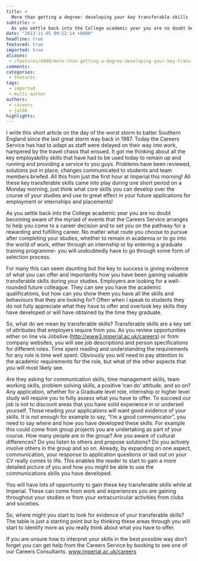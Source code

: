 ```yaml
---
title: >
  More than getting a degree: developing your key transferable skills
subtitle: >
  As you settle back into the College academic year you are no doubt becoming aware of the myriad of events that the Careers Service arranges to help you come to a career decision and to set you on the pathway for a rewarding and fulfilling career.
date: "2013-11-05 09:52:14 +0000"
headline: true
featured: true
imported: true
aliases:
 - /features/4009/more-than-getting-a-degree-developing-your-key-transferable-skills
comments:
categories:
 - features
tags:
 - imported
 - multi-author
authors:
 - careers
 - jal08
highlights:
---
```


I write this short article on the day of the worst storm to batter Southern England since the last great storm way back in 1987. Today the Careers Service has had to adapt as staff were delayed on their way into work, hampered by the travel chaos that ensued. It got me thinking about all the key employability skills that have had to be used today to remain up and running and providing a service to you guys. Problems have been reviewed, solutions put in place, changes communicated to students and team members briefed. All this from just the first hour at Imperial this morning! All these key transferable skills came into play during one short period on a Monday morning, just think what core skills you can develop over the course of your studies and use to great effect in your future applications for employment or internships and placements!

As you settle back into the College academic year you are no doubt becoming aware of the myriad of events that the Careers Service arranges to help you come to a career decision and to set you on the pathway for a rewarding and fulfilling career. No matter what route you choose to pursue after completing your studies, whether to remain in academia or to go into the world of work, either through an internship or by entering a graduate training programme- you will undoubtedly have to go through some form of selection process.

For many this can seem daunting but the key to success is giving evidence of what you can offer and importantly how you have been gaining valuable transferable skills during your studies. Employers are looking for a well-rounded future colleague. They can see you have the academic qualifications, but how can you show them you have all the skills and behaviours that they are looking for? Often when I speak to students they do not fully appreciate what they have to offer and overlook key skills they have developed or will have obtained by the time they graduate.

So, what do we mean by transferable skills? Transferable skills are a key set of attributes that employers require from you. As you review opportunities either on line via Jobslive (http://www3.imperial.ac.uk/careers) or from company websites, you will see job descriptions and person specifications for different roles. Time spent reading and understanding the requirements for any role is time well spent. Obviously you will need to pay attention to the academic requirements for the role, but what of the other aspects that you will most likely see.

Are they asking for communication skills, time management skills, team working skills, problem solving skills, a positive ‘can do’ attitude, and so on? Any application, whether for a Graduate level role, internship or higher level study will require you to fully assess what you have to offer. To succeed our job is not to discount areas that you have solid experience in or undersell yourself. Those reading your applications will want good evidence of your skills. It is not enough for example to say, “I’m a good communicator”, you need to say where and how you have developed these skills. For example this could come from group projects you are undertaking as part of your course. How many people are in the group? Are you aware of cultural differences? Do you listen to others and propose solutions? Do you actively involve others in the group and so on. Already, by expanding on one aspect, communication, your response to application questions or laid out on your CV really comes to life. This enables the reader to start to gain a more detailed picture of you and how you might be able to use the communications skills you have developed.

You will have lots of opportunity to gain these key transferable skills while at Imperial. These can come from work and experiences you are gaining throughout your studies or from your extracurricular activities from clubs and societies.

So, where might you start to look for evidence of your transferable skills? The table is just a starting point but by thinking these areas through you will start to identify more as you really think about what you have to offer.

If you are unsure how to interpret your skills in the best possible way don’t forget you can get help from the Careers Service by booking to see one of our Careers Consultants.
 www.imperial.ac.uk/careers

